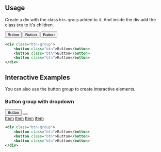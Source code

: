 <ins id="stable"></ins>

## Usage

Create a div with the class `btn-group` added to it. And inside the div add the class `btn` to it's children.

<div class="p-4 m-1 bg-dark-1">
	<div class="btn-group">
		<button class="btn">Button</button>
		<button class="btn">Button</button>
		<button class="btn">Button</button>
	</div>
</div>

```xml
<div class="btn-group">
	<button class="btn">Button</button>
	<button class="btn">Button</button>
	<button class="btn">Button</button>
</div>
```

## Interactive Examples
You can also use the button group to create interactive elements.

### Button group with dropdown
<div class="p-4 m-1 bg-dark-1">
	<div class="btn-group" style="width:max-content">
		<button class="btn primary unelevated">Button</button>
		<button class="btn primary unelevated" data-toggle-menu="a">
		 <i class="mdi mdi-arrow-down-drop-circle display-h6"></i>
		</button>
	</div>
	<div class="menu list" data-menu-id="a">
		<a class="item" href="javascript:void">Item</a>
		<a class="item" href="javascript:void">Item</a>
		<a class="item" href="javascript:void">Item</a>
		<a class="item" href="javascript:void">Item</a>
	</div>
</div>

```xml
<div class="btn-group">
	<button class="btn">Button</button>
	<button class="btn">Button</button>
	<button class="btn">Button</button>
</div>
```
